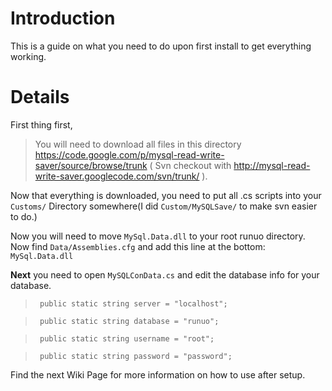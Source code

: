 # Introduction #

This is a guide on what you need to do upon first install to get everything working.


# Details #

First thing first,
> You will need to download all files in this directory https://code.google.com/p/mysql-read-write-saver/source/browse/trunk ( Svn checkout with http://mysql-read-write-saver.googlecode.com/svn/trunk/ ).

Now that everything is downloaded, you need to put all .cs scripts into your `Customs/` Directory somewhere(I did `Custom/MySQLSave/` to make svn easier to do.)

Now you will need to move `MySql.Data.dll` to your root runuo directory. Now find `Data/Assemblies.cfg` and add this line at the bottom: `MySql.Data.dll`



**Next** you need to open `MySQLConData.cs` and edit the database info for your database.
> ` public static string server = "localhost";`

> ` public static string database = "runuo";`

> ` public static string username = "root";`

> ` public static string password = "password";`


Find the next Wiki Page for more information on how to use after setup.